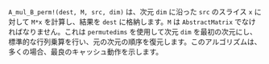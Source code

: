 `A_mul_B_perm!(dest, M, src, dim)` は、次元 `dim` に沿った `src` のスライス `x` に対して `M*x` を計算し、結果を `dest` に格納します。`M` は `AbstractMatrix` でなければなりません。これは `permutedims` を使用して次元 `dim` を最初の次元にし、標準的な行列乗算を行い、元の次元の順序を復元します。このアルゴリズムは、多くの場合、最良のキャッシュ動作を示します。
